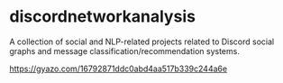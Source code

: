 # discordnetworkanalysis
A collection of social and NLP-related projects related to Discord social graphs and message classification/recommendation systems.

https://gyazo.com/16792871ddc0abd4aa517b339c244a6e
